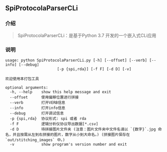 ## SpiProtocolaParserCLi

### 介绍

> SpiProtocolaParserCLi：是基于Python 3.7 开发的一个嵌入式CLi应用


### 说明
```
usage: python SpiProtocolaParserCLi.py [-h] [--offset] [--verb] [--info] [--debug]
                       [-p {spi,rda}] [-f F] [-d D] [-v]

欢迎使用本打包工具

optional arguments:
  -h, --help    show this help message and exit
  --offset      使用偏移位置进行拼接
  --verb        打开VERB信息
  --info        打开info信息
  --debug       打开调试信息
  -p {spi,rda}  协议形式: spi 或者 rda
  -f F          逻辑分析仪协议导出数据[*.csv]
  -d D          待拼接图片文件夹 (注意：图片文件夹中文件名请以 `{数字}`.jpg 命名，并且按需从左到右拼接的图片，数字从小到大命名。) (拼接图片保存在 `out/stitching_images` 中。)
  -v            show program's version number and exit
```

